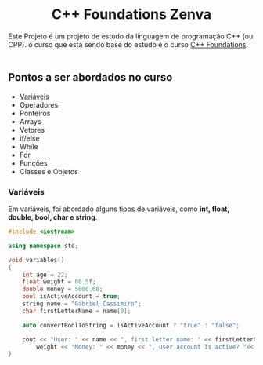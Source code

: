 <h1 align="center">C++ Foundations Zenva</h1>
Este Projeto é um projeto de estudo da linguagem de programação C++ (ou CPP). o curso que está sendo base do estudo é o curso <a href="https://www.youtube.com/watch?v=pfgFAkI6rv0">C++ Foundations</a>.</br></br>

## **Pontos a ser abordados no curso**

- [Variáveis](#Variáveis)
- Operadores
- Ponteiros
- Arrays
- Vetores
- if/else
- While
- For
- Funções
- Classes e Objetos

### **Variáveis**

Em variáveis, foi abordado alguns tipos de variáveis, como **int, float, double, bool, char e string**.

```cpp
#include <iostream>

using namespace std;

void variables()
{
    int age = 22;
    float weight = 80.5f;
    double money = 5000.68;
    bool isActiveAccount = true;
    string name = "Gabriel Cassimiro";
    char firstLetterName = name[0];

    auto convertBoolToString = isActiveAccount ? "true" : "false";

    cout << "User: " << name << ", first letter name: " << firstLetterName << "age: " << age << ", weight: " <<
        weight << "Money: " << money << ", user account is active? "<< convertBoolToString;
}
```
